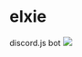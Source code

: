 # elxie
discord.js bot 
<img src="https://discordapp.com/widget?id=442145124282269697&theme=dark.png">
